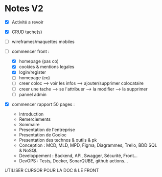 # Notes V2

- [x] Activité a revoir
- [x] CRUD tache(s)
- [ ] wireframes/maquettes mobiles
- [ ] commencer front :

  - [x] homepage (pas co)
  - [x] cookies & mentions legales
  - [x] login/register
  - [ ] homepage (co)
  - [ ] creer coloc --> voir les infos --> ajouter/supprimer colocataire
  - [ ] creer une tache --> se l'attribuer --> la modifier --> la supprimer
  - [ ] pannel admin

- [x] commencer rapport 50 pages :
  - Introduction
  - Remerciements
  - Sommaire
  - Presentation de l'entreprise
  - Presentation de Cooloc
  - Presentation des technos & outils & pk
  - Conception : MCD, MLD, MPD, Figma, Diagrammes, Trello, BDD SQL & NoSQL
  - Developpement : Backend, API, Swagger, Sécurité, Front...
  - DevOPS : Tests, Docker, SonarQUBE, github actions...

UTILISER CURSOR POUR LA DOC & LE FRONT
